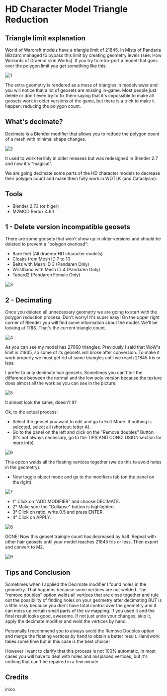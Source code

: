 # HD Character Model Triangle Reduction

## Triangle limit explanation
World of Warcraft models have a triangle limit of 21845. In Mists of Pandaria Blizzard managed to bypass this limit by creating geometry levels (see: How Warlords of Draenor skin Works). If you try to retro-port a model that goes over the polygon limit you get something like this:

![1](images/hdduc-1.jpg)

The extra geometry is rendered as a mess of triangles in modelviewer and you will notice that a lot of geosets are missing in-game. Most people just delete or don't even try to fix them saying that it's impossible to make all geosets work in older versions of the game, but there is a trick to make it happen: reducing the polygon count.

## What's decimate?

Decimate is a Blender modifier that allows you to reduce the polygon count of a mesh with minimal shape changes.

![2](images/hdduc-2.jpg)

It used to work terribly in older releases but was redesigned in Blender 2.7 and now it's "magical".

We are going decimate some parts of the HD character models to decrease their polygon count and make them fully work in WOTLK (and Cataclysm).

## Tools
- Blender 2.73 (or higer)
- M2MOD Redux 4.6.1

## 1 - Delete version incompatible geosets

There are some geosets that won't show up in older versions and should be deleted to prevent a "polygon overload":

- Bare feet (All draenor HD character models)
- Cloaks from Mesh ID 7 to 10
- Belts with Mesh ID 3 (Pandaren Only)
- Wristband with Mesh ID 4 (Pandaren Only)
- Tabard2 (Pandaren Female Only)

![3](images/hdduc-3.jpg)

## 2 - Decimating
Once you deleted all unnecessary geometry we are going to start with the polygon reduction process. Don't worry! It's super easy! On the upper right corner of Blender you will find some information about the model. We'll be looking at TRIS. That's the current triangle count.

![4](images/hdduc-4.jpg)

As you can see my model has 27060 triangles. Previously I said that WoW's limit is 21845, so some of its geosets will broke after conversion. To make it work properly we must get rid of some triangles until we reach 21845 tris or less.

I prefer to only decimate hair geosets. Sometimes you can't tell the difference between the normal and the low poly version because the texture does almost all the work as you can see in the picture:

![5](images/hdduc-5.jpg)

It almost look the same, doesn't it?

Ok, to the actual process:

- Select the geoset you want to edit and go to Edit Mode. If nothing is selected, select all (shortcut: letter A).
- Go to the panel on the left and click on the "Remove doubles" Button (It's not always necessary, go to the TIPS AND CONCLUSION section for more info).

![6](images/hdduc-6.jpg)

This option welds all the floating vertices together (we do this to avoid holes in the geometry).

- Now toggle object mode and go to the modifiers tab (on the panel on the right).

![7](images/hdduc-7.jpg)

- 1° Click on "ADD MODIFIER" and choose DECIMATE.
- 2° Make sure the "Collapse" button is highlighted.
- 3° Click on ratio, write 0.5 and press ENTER.
- 4° Click on APPLY.

![8](images/hdduc-8.jpg)

DONE! Now this geoset traingle count has decreased by half. Repeat with other hair geosets until your model reaches 21845 tris or less. Then export and convert to M2.

![9](images/hdduc-9.jpg)

## Tips and Conclusion
Sometimes when I applied the Decimate modifier I found holes in the geometry. That happens because some vertices are not welded. The "remove doubles" option welds all vertices that are close together and rule out the possibility of finding holes on your geometry after decimating BUT is a little risky because you don't have total control over the geometry and it can mess up certain small parts of the uv mapping. If you used it and the final result looks good, awesome. If not just undo your changes, skip it, apply the decimate modifier and weld the vertices by hand.

Personally I recommend you to always avoid the Remove Doubles option and merge the floating vertices by hand to obtain a better result. Handwork takes some time but in this case is the best choice!

However i want to clarify that this process is not 100% automatic, in most cases you will have to deal with holes and misplaced vertices, but it's nothing that can't be repaired in a few minute

## Credits
inico